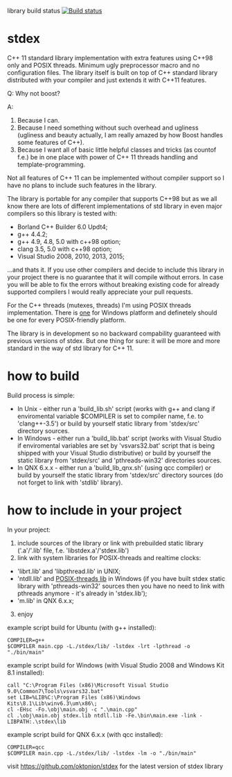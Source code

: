 library build status
[![Build status](https://ci.appveyor.com/api/projects/status/3c53qm34v1j37hy5/branch/master?svg=true)](https://ci.appveyor.com/project/oktonion/stdex-a309e/branch/master)

# stdex
C++ 11 standard library implementation with extra features using C++98 only and POSIX threads. Minimum ugly preprocessor macro and no configuration files. The library itself is built on top of C++ standard library distributed with your compiler and just extends it with C++11 features.

Q: Why not boost?

A: 
1. Because I can.
2. Because I need something without such overhead and ugliness (ugliness and beauty actually, I am really amazed by how Boost handles some features of C++).
3. Because I want all of basic little helpful classes and tricks (as countof f.e.) be in one place with power of C++ 11 threads handling and template-programming.

Not all features of C++ 11 can be implemented without compiler support so I have no plans to include such features in the library.

The library is portable for any compiler that supports C++98 but as we all know there are lots of different implementations of std library in even major compilers so this library is tested with:

* Borland C++ Builder 6.0 Updt4; 
* g++ 4.4.2;
* g++ 4.9, 4.8, 5.0 with c++98 option;
* clang 3.5, 5.0 with c++98 option;
* Visual Studio 2008, 2010, 2013, 2015;

...and thats it. If you use other compilers and decide to include this library in your project there is no guarantee that it will compile without errors. In case you will be able to fix the errors without breaking existing code for already supported compilers I would really appreciate your pull requests.

For the C++ threads (mutexes, threads) I'm using POSIX threads implementation. There is [one](https://github.com/GerHobbelt/pthread-win32 "I'm using this implementation") for Windows platform and definetely should be one for every POSIX-friendly platform.

The library is in development so no backward compability guaranteed with previous versions of stdex. But one thing for sure: it will be more and more standard in the way of std library for C++ 11.

# how to build
Build process is simple: 
* In Unix - either run a 'build_lib.sh' script (works with g++ and clang if enviromental variable $COMPILER is set to compiler name, f.e. to 'clang++-3.5') or build by yourself static library from 'stdex/src' directory sources.
* In Windows - either run a 'build_lib.bat' script (works with Visual Studio if enviromental variables are set by 'vsvars32.bat' script that is being shipped with your Visual Studio distributive) or build by yourself the static library from 'stdex/src' and 'pthreads-win32' directories sources.
* In QNX 6.x.x - either run a 'build_lib_qnx.sh' (using qcc compiler) or build by yourself the static library from 'stdex/src' directory sources (do not forget to link with 'stdlib' library).

# how to include in your project
In your project: 
1. include sources of the library or link with prebuilded static library ('.a'/'.lib' file, f.e. 'libstdex.a'/'stdex.lib')
2. link with system libraries for POSIX-threads and realtime clocks: 
* 'librt.lib' and 'libpthread.lib' in UNIX; 
* 'ntdll.lib' and [POSIX-threads lib](https://github.com/GerHobbelt/pthread-win32 "I'm using this implementation") in Windows (if you have built stdex static library with 'pthreads-win32' sources then you have no need to link with pthreads anymore - it's already in 'stdex.lib');
* 'm.lib' in QNX 6.x.x;
3. enjoy

example script build for Ubuntu (with g++ installed):
```
COMPILER=g++
$COMPILER main.cpp -L./stdex/lib/ -lstdex -lrt -lpthread -o "./bin/main"
```

example script build for Windows (with Visual Studio 2008 and Windows Kit 8.1 installed):
```
call "C:\Program Files (x86)\Microsoft Visual Studio 9.0\Common7\Tools\vsvars32.bat"
set LIB=%LIB%C:\Program Files (x86)\Windows Kits\8.1\Lib\winv6.3\um\x86\;
cl -EHsc -Fo.\obj\main.obj -c ".\main.cpp"
cl .\obj\main.obj stdex.lib ntdll.lib -Fe.\bin\main.exe -link -LIBPATH:.\stdex\lib
```

example script build for QNX 6.x.x (with qcc installed):
```
COMPILER=qcc
$COMPILER main.cpp -L./stdex/lib/ -lstdex -lm -o "./bin/main"
```

visit https://github.com/oktonion/stdex for the latest version of stdex library